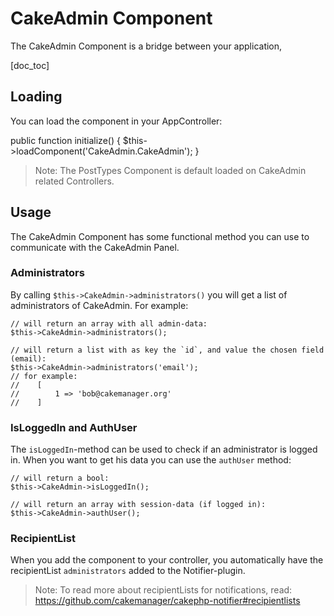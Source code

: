 CakeAdmin Component
===================

The CakeAdmin Component is a bridge between your application,

[doc_toc]

Loading
-------

You can load the component in your AppController:

public function initialize() {
    $this->loadComponent('CakeAdmin.CakeAdmin');
}

> Note: The PostTypes Component is default loaded on CakeAdmin related Controllers.


Usage
-----

The CakeAdmin Component has some functional method you can use to communicate with the CakeAdmin Panel.

### Administrators
By calling `$this->CakeAdmin->administrators()` you will get a list of administrators of CakeAdmin. For example:

    // will return an array with all admin-data:
    $this->CakeAdmin->administrators();

    // will return a list with as key the `id`, and value the chosen field (email):
    $this->CakeAdmin->administrators('email');
    // for example:
    //    [
    //        1 => 'bob@cakemanager.org'
    //    ]

### IsLoggedIn and AuthUser
The `isLoggedIn`-method can be used to check if an administrator is logged in. When you want to get his data you can use
the `authUser` method:

    // will return a bool:
    $this->CakeAdmin->isLoggedIn();

    // will return an array with session-data (if logged in):
    $this->CakeAdmin->authUser();

### RecipientList
When you add the component to your controller, you automatically have the recipientList `administrators` added to the
Notifier-plugin.

> Note: To read more about recipientLists for notifications, read:
https://github.com/cakemanager/cakephp-notifier#recipientlists